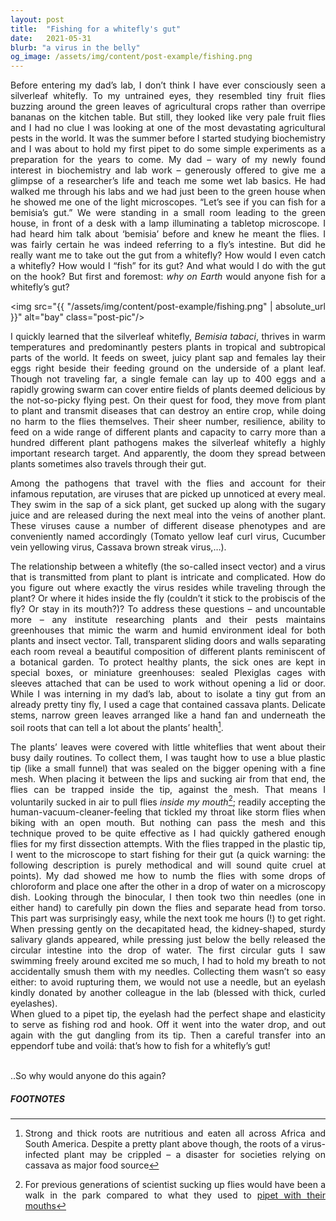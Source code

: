 ```yaml
---
layout: post
title:  "Fishing for a whitefly's gut"
date:   2021-05-31
blurb: "a virus in the belly"
og_image: /assets/img/content/post-example/fishing.png
---
```

<style>body {text-align: justify}</style>

Before entering my dad’s lab, I don’t think I have ever consciously seen a silverleaf whitefly. To my untrained eyes, they resembled tiny fruit flies buzzing around the green leaves of agricultural crops rather than overripe bananas on the kitchen table. But still, they looked like very pale fruit flies and I had no clue I was looking at one of the most devastating agricultural pests in the world. It was the summer before I started studying biochemistry and I was about to hold my first pipet to do some simple experiments as a preparation for the years to come. My dad – wary of my newly found interest in biochemistry and lab work – generously offered to give me a glimpse of a researcher’s life and teach me some wet lab basics. He had walked me through his labs and we had just been to the green house when he showed me one of the light microscopes. “Let’s see if you can fish for a bemisia’s gut.” We were standing in a small room leading to the green house, in front of a desk with a lamp illuminating a tabletop microscope. I had heard him talk about ‘bemisia’ before and knew he meant the flies. I was fairly certain he was indeed referring to a fly’s intestine. But did he really want me to take out the gut from a whitefly? How would I even catch a whitefly? How would I “fish” for its gut? And what would I do with the gut on the hook? But first and foremost: *why on Earth* would anyone fish for a whitefly’s gut?

<img src="{{ "/assets/img/content/post-example/fishing.png" | absolute_url }}" alt="bay" class="post-pic"/>

I quickly learned that the silverleaf whitefly, *Bemisia tabaci*, thrives in warm temperatures and predominantly pesters plants in tropical and subtropical parts of the world. It feeds on sweet, juicy plant sap and females lay their eggs right beside their feeding ground on the underside of a plant leaf. Though not traveling far, a single female can lay up to 400 eggs and a rapidly growing swarm can cover entire fields of plants deemed delicious by the not-so-picky flying pest. On their quest for food, they move from plant to plant and transmit diseases that can destroy an entire crop, while doing no harm to the flies themselves. Their sheer number, resilience, ability to feed on a wide range of different plants and capacity to carry more than a hundred different plant pathogens makes the silverleaf whitefly a highly important research target. And apparently, the doom they spread between plants sometimes also travels through their gut.

Among the pathogens that travel with the flies and account for their infamous reputation, are viruses that are picked up unnoticed at every meal. They swim in the sap of a sick plant, get sucked up along with the sugary juice and are released during the next meal into the veins of another plant. These viruses cause a number of different disease phenotypes and are conveniently named accordingly (Tomato yellow leaf curl virus, Cucumber vein yellowing virus, Cassava brown streak virus,…).


The relationship between a whitefly (the so-called insect vector) and a virus that is transmitted from plant to plant is intricate and complicated. How do you figure out where exactly the virus resides while traveling through the plant? Or where it hides inside the fly (couldn’t it stick to the probiscis of the fly? Or stay in its mouth?)? 
To address these questions – and uncountable more – any institute researching plants and their pests maintains greenhouses that mimic the warm and humid environment ideal for both plants and insect vector. Tall, transparent sliding doors and walls separating each room reveal a beautiful composition of different plants reminiscent of a botanical garden. To protect healthy plants, the sick ones are kept in special boxes, or miniature greenhouses: sealed Plexiglas cages with sleeves attached that can be used to work without opening a lid or door. While I was interning in my dad’s lab, about to isolate a tiny gut from an already pretty tiny fly, I used a cage that contained cassava plants. Delicate stems, narrow green leaves arranged like a hand fan and underneath the soil roots that can tell a lot about the plants’ health[^1]. 

The plants’ leaves were covered with little whiteflies that went about their busy daily routines. To collect them, I was taught how to use a blue plastic tip (like a small funnel) that was sealed on the bigger opening with a fine mesh. When placing it between the lips and sucking air from that end, the flies can be trapped inside the tip, against the mesh. That means I voluntarily sucked in air to pull flies *inside my mouth*[^2]; readily accepting the human-vacuum-cleaner-feeling that tickled my throat like storm flies when biking with an open mouth. But nothing can pass the mesh and this technique proved to be quite effective as I had quickly gathered enough flies for my first dissection attempts. With the flies trapped in the plastic tip, I went to the microscope to start fishing for their gut (a quick warning: the following description is purely methodical and will sound quite cruel at points). My dad showed me how to numb the flies with some drops of chloroform and place one after the other in a drop of water on a microscopy dish. Looking through the binocular, I then took two thin needles (one in either hand) to carefully pin down the flies and separate head from torso. This part was surprisingly easy, while the next took me hours (!) to get right. When pressing gently on the decapitated head, the kidney-shaped, sturdy salivary glands appeared, while pressing just below the belly released the circular intestine into the drop of water. The first circular guts I saw swimming freely around excited me so much, I had to hold my breath to not accidentally smush them with my needles. Collecting them wasn’t so easy either: to avoid rupturing them, we would not use a needle, but an eyelash kindly donated by another colleague in the lab (blessed with thick, curled eyelashes). 
<br />
When glued to a pipet tip, the eyelash had the perfect shape and elasticity to serve as fishing rod and hook. Off it went into the water drop, and out again with the gut dangling from its tip. Then a careful transfer into an eppendorf tube and voilá: that’s how to fish for a whitefly’s gut!

<br />
..So why would anyone do this again?




##### FOOTNOTES

[^1]: Strong and thick roots are nutritious and eaten all across Africa and South America. Despite a pretty plant above though, the roots of a virus-infected plant may be crippled – a disaster for societies relying on cassava as major food source
[^2]: For previous generations of scientist sucking up flies would have been a walk in the park compared to what they used to [pipet with their mouths](https://bodyhorrors.wordpress.com/2013/03/20/mouth_pipetting/)


